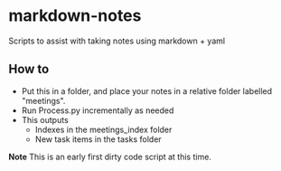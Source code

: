 # markdown-notes

Scripts to assist with taking notes using markdown + yaml

## How to

- Put this in a folder, and place your notes in a relative folder labelled "meetings".
- Run Process.py incrementally as needed
- This outputs
  - Indexes in the meetings_index folder
  - New task items in the tasks folder
  
**Note** This is an early first dirty code script at this time.
